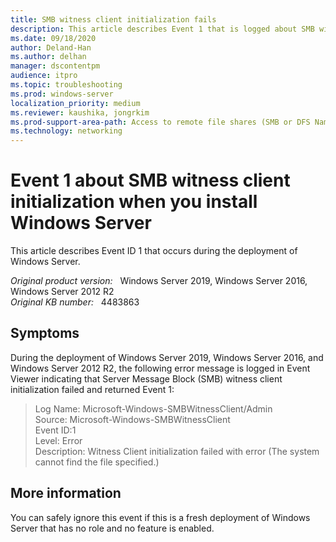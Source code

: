 ```yaml
---
title: SMB witness client initialization fails
description: This article describes Event 1 that is logged about SMB witness client initialization when you install Windows Server.
ms.date: 09/18/2020
author: Deland-Han
ms.author: delhan
manager: dscontentpm
audience: itpro
ms.topic: troubleshooting
ms.prod: windows-server
localization_priority: medium
ms.reviewer: kaushika, jongrkim
ms.prod-support-area-path: Access to remote file shares (SMB or DFS Namespace)
ms.technology: networking 
---
```

# Event 1 about SMB witness client initialization when you install Windows Server

This article describes Event ID 1 that occurs during the deployment of Windows Server.

_Original product version:_ &nbsp; Windows Server 2019, Windows Server 2016, Windows Server 2012 R2  
_Original KB number:_ &nbsp; 4483863

## Symptoms

During the deployment of Windows Server 2019, Windows Server 2016, and Windows Server 2012 R2, the following error message is logged in Event Viewer indicating that Server Message Block (SMB) witness client initialization failed and returned Event 1:

> Log Name: Microsoft-Windows-SMBWitnessClient/Admin  
Source: Microsoft-Windows-SMBWitnessClient  
Event ID:1  
Level: Error  
Description: Witness Client initialization failed with error (The system cannot find the file specified.)

## More information  

You can safely ignore this event if this is a fresh deployment of Windows Server that has no role and no feature is enabled.
